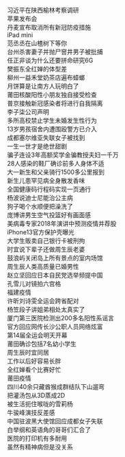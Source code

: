 习近平在陕西榆林考察调研  
苹果发布会  
丹麦宣布取消所有新冠防疫措施  
iPad mini  
范丞丞在山楂树下等你  
台州杀害妻子并抛尸窨井男子被批捕  
任正非谈为什么还要拼命研究6G  
樊振东全红婵的体型差  
柳州一益禾堂奶茶店遍布蟑螂  
月饼算是让南方人玩明白了  
莆田核酸阳性小朋友独自接受检查  
普京接触新冠感染者将进行自我隔离  
李子柒公司声明  
多所高校禁止学生未婚发生性行为  
13岁男孩宿舍内遭围殴警方已介入  
成都塞尔维亚失联女子被找到  
一生一世才是绝世甜剧  
骗子连设3年高额奖学金骗教授夫妇一千万  
28人感染的鞋厂确诊前多人身体不适  
大一新生和父亲骑行1500多公里报到  
新生儿患罕见病全身散发香味  
全国健康码行程码实现一页通行  
杨波说迪士尼能治公主病  
狗子喝个水顺便把澡洗了  
庞博讲男生空气投篮好有画面感  
美病毒专家2018年演讲中预测疫情并荐股  
iPhone13官方保护壳曝光  
大学生贩卖自己银行卡被刑拘  
时宜说下辈子还做周生辰老婆  
鼓浪屿关闭岛上所有景点的室内场馆  
周生辰人类高质量已婚男性  
赵立坚回应日本自民党选举频提中国  
孔雪儿对镜拍六宫格  
福建疫情  
许昕刘诗雯全运会跨省配对  
杨笠段子讲姐弟相处太真实了  
厦门第三医院检测出200多名阳性系谣言  
官方回应网传长沙公职人员网络炫富  
第14届全运会明天开幕  
莆田确诊包括7名幼小学生  
周生辰时宜同居  
工作以后好容易长胖  
全红婵看个比赛好忙  
莆田疫情  
四川40余只藏酋猴成群结队下山遛弯  
把灌汤包从3D蒸成2D  
被生活扼住喉咙的雪莉杨  
牛骏峰演技反差感  
中国驻波黑大使馆回应成都女子失联  
白举纲和英语角的哥哥们汇合了  
医院的打印机有多耐用  
虽然有精神病但是没关系  
